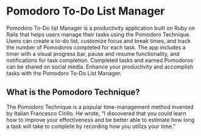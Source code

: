 # Pomodoro To-Do List Manager
Pomodoro To-Do list Manager is a productivity application built on Ruby on Rails that helps users manage their tasks using the Pomodoro Technique. Users can create a to-do list, customize focus and break times, and track the number of Pomodoros completed for each task. The app includes a timer with a visual progress bar, pause and resume functionality, and notifications for task completion. Completed tasks and earned Pomodoros can be shared on social media. Enhance your productivity and accomplish tasks with the Pomodoro To-Do List Manager. 

## What is the Pomodoro Technique?
The Pomodoro Technique is a popular time-management method invented by Italian Francesco Cirillo. He wrote, “I discovered that you could learn how to improve your effectiveness and be better able to estimate how long a task will take to complete by recording how you utilizs your time.”
